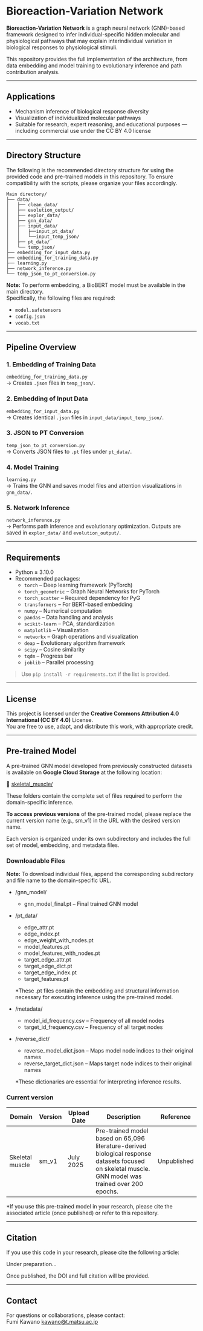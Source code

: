 # Bioreaction-Variation Network

**Bioreaction-Variation Network** is a graph neural network (GNN)-based framework designed to infer individual-specific hidden molecular and physiological pathways that may explain interindividual variation in biological responses to physiological stimuli.

This repository provides the full implementation of the architecture, from data embedding and model training to evolutionary inference and path contribution analysis.

---

## Applications

- Mechanism inference of biological response diversity
- Visualization of individualized molecular pathways
- Suitable for research, expert reasoning, and educational purposes — including commercial use under the CC BY 4.0 license

---

## Directory Structure
The following is the recommended directory structure for using the provided code and pre-trained models in this repository.
To ensure compatibility with the scripts, please organize your files accordingly.
```
Main directory/
├── data/
│   ├── clean_data/
│   ├── evolution_output/
│   ├── explor_data/
│   ├── gnn_data/
│   ├── input_data/
│   │   ├──input_pt_data/
│   │   └──input_temp_json/
│   ├── pt_data/
│   └── temp_json/
├── embedding_for_input_data.py
├── embedding_for_training_data.py
├── learning.py
├── network_inference.py
└── temp_json_to_pt_conversion.py
```
**Note:** To perform embedding, a BioBERT model must be available in the main directory.  
Specifically, the following files are required:
- `model.safetensors`
- `config.json`
- `vocab.txt`  

---

## Pipeline Overview

### 1. Embedding of Training Data
`embedding_for_training_data.py`  
→ Creates `.json` files in `temp_json/`.

### 2. Embedding of Input Data
`embedding_for_input_data.py`  
→ Creates identical `.json` files in `input_data/input_temp_json/`.

### 3. JSON to PT Conversion
`temp_json_to_pt_conversion.py`  
→ Converts JSON files to `.pt` files under `pt_data/`.

### 4. Model Training
`learning.py`  
→ Trains the GNN and saves model files and attention visualizations in `gnn_data/`.

### 5. Network Inference
`network_inference.py`  
→ Performs path inference and evolutionary optimization. Outputs are saved in `explor_data/` and `evolution_output/`.

---

## Requirements

- Python ≥ 3.10.0
- Recommended packages:
  - `torch` – Deep learning framework (PyTorch)
  - `torch_geometric` – Graph Neural Networks for PyTorch
  - `torch_scatter` – Required dependency for PyG
  - `transformers` – For BERT-based embedding
  - `numpy` – Numerical computation
  - `pandas` – Data handling and analysis
  - `scikit-learn` – PCA, standardization
  - `matplotlib` – Visualization
  - `networkx` – Graph operations and visualization
  - `deap` – Evolutionary algorithm framework
  - `scipy` – Cosine similarity
  - `tqdm` – Progress bar
  - `joblib` – Parallel processing

> Use `pip install -r requirements.txt` if the list is provided.

---

## License

This project is licensed under the **Creative Commons Attribution 4.0 International (CC BY 4.0)** License.  
You are free to use, adapt, and distribute this work, with appropriate credit.

---

## Pre-trained Model
A pre-trained GNN model developed from previously constructed datasets is available on **Google Cloud Storage** at the following location:

📁 [skeletal_muscle/](https://storage.googleapis.com/skeletal_muscle/sm_v1/)

These folders contain the complete set of files required to perform the domain-specific inference.

**To access previous versions** of the pre-trained model, please replace the current version name (e.g., sm_v1) in the URL with the desired version name.

Each version is organized under its own subdirectory and includes the full set of model, embedding, and metadata files.

### Downloadable Files
**Note:** To download individual files, append the corresponding subdirectory and file name to the domain-specific URL.  
- /gnn_model/
  - gnn_model_final.pt – Final trained GNN model

- /pt_data/
  - edge_attr.pt
  - edge_index.pt
  - edge_weight_with_nodes.pt
  - model_features.pt
  - model_features_with_nodes.pt
  - target_edge_attr.pt
  - target_edge_dict.pt
  - target_edge_index.pt
  - target_features.pt

  *These .pt files contain the embedding and structural information necessary for executing inference using the pre-trained model.

- /metadata/
  - model_id_frequency.csv – Frequency of all model nodes
  - target_id_frequency.csv – Frequency of all target nodes

- /reverse_dict/
  - reverse_model_dict.json – Maps model node indices to their original names
  - reverse_target_dict.json – Maps target node indices to their original names

  *These dictionaries are essential for interpreting inference results.

### Current version
| Domain          | Version  | Upload Date | Description                                                                                                           | Reference    |
|-----------------|----------|-------------|-----------------------------------------------------------------------------------------------------------------------|--------------|
| Skeletal muscle | sm_v1 | July 2025 | Pre-trained model based on 65,096 literature-derived biological response datasets focused on skeletal muscle. GNN model was trained over 200 epochs.   | Unpublished  |

*If you use this pre-trained model in your research, please cite the associated article (once published) or refer to this repository.

---

## Citation

If you use this code in your research, please cite the following article:

Under preparation...

Once published, the DOI and full citation will be provided.

---

## Contact

For questions or collaborations, please contact:  
Fumi Kawano
kawano@t.matsu.ac.jp
